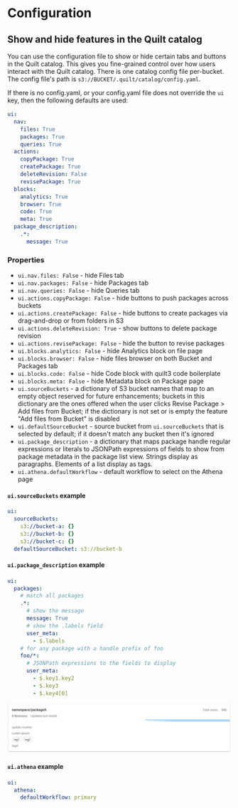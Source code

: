 # Configuration

## Show and hide features in the Quilt catalog

You can use the configuration file to show or hide certain
tabs and buttons in the Quilt catalog. This gives you fine-grained control
over how users interact with the Quilt catalog. There is one catalog config file
per-bucket. The config file's path is `s3://BUCKET/.quilt/catalog/config.yaml`.

If there is no config.yaml, or your config.yaml file does not override the `ui`
key, then the following defaults are used:

```yaml
ui:
  nav:
    files: True
    packages: True
    queries: True
  actions:
    copyPackage: True
    createPackage: True
    deleteRevision: False
    revisePackage: True
  blocks:
    analytics: True
    browser: True
    code: True
    meta: True
  package_description:
    .*:
      message: True
```

### Properties

* `ui.nav.files: False` - hide Files tab
* `ui.nav.packages: False` - hide Packages tab
* `ui.nav.queries: False` - hide Queries tab
* `ui.actions.copyPackage: False` - hide buttons to push packages across buckets
* `ui.actions.createPackage: False` - hide buttons to create packages via
drag-and-drop or from folders in S3
* `ui.actions.deleteRevision: True` - show buttons to delete package revision
* `ui.actions.revisePackage: False` - hide the button to revise packages
* `ui.blocks.analytics: False` - hide Analytics block on file page
* `ui.blocks.browser: False` - hide files browser on both Bucket and Packages tab
* `ui.blocks.code: False` - hide Code block with quilt3 code boilerplate
* `ui.blocks.meta: False` - hide Metadata block on Package page
* `ui.sourceBuckets` - a dictionary of S3 bucket names that map to an empty object reserved for future enhancements;
buckets in this dictionary are the ones offered when the user clicks
Revise Package > Add files from Bucket; if the dictionary is not set or is empty the feature "Add files from Bucket" is disabled
* `ui.defaultSourceBucket` - source bucket from `ui.sourceBuckets` that is selected by default; if it doesn't match any bucket then it's ignored
* `ui.package_description` - a dictionary that maps package handle regular expressions or literals to JSONPath expressions of fields to show from package metadata in the package list view.
Strings display as paragraphs. Elements of a list display as tags.
* `ui.athena.defaultWorkflow` - default workflow to select on the Athena page

#### `ui.sourceBuckets` example

```yaml
ui:
  sourceBuckets:
    s3://bucket-a: {}
    s3://bucket-b: {}
    s3://bucket-c: {}
  defaultSourceBucket: s3://bucket-b
```

#### `ui.package_description` example
  

```yaml
ui:
  packages:
    # match all packages
    .*:
      # show the message
      message: True
      # show the .labels field
      user_meta:
        - $.labels
    # for any package with a handle prefix of foo
    foo/*:
      # JSONPath expressions to the fields to display
      user_meta:
        - $.key1.key2
        - $.key3
        - $.key4[0]
```

![Example of package_description use](../imgs/package-list-selective-metadata.png)

#### `ui.athena` example

```yaml
ui:
  athena:
    defaultWorkflow: primary
```

